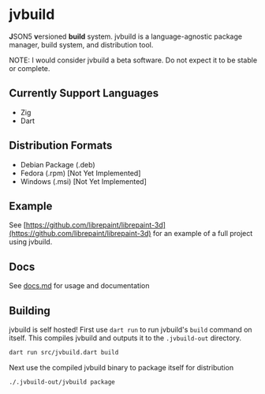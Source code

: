 # jvbuild
**J**SON5 **v**ersioned **build** system. jvbuild is a language-agnostic package manager, build system, and distribution tool.

NOTE: I would consider jvbuild a beta software. Do not expect it to be stable or complete.

## Currently Support Languages
- Zig
- Dart

## Distribution Formats
- Debian Package (.deb)
- Fedora (.rpm) [Not Yet Implemented]
- Windows (.msi) [Not Yet Implemented]

## Example
See [https://github.com/librepaint/librepaint-3d](https://github.com/librepaint/librepaint-3d) for an example of a full project using jvbuild.

## Docs
See [docs.md](https://github.com/vExcess/jvbuild/blob/main/docs.md) for usage and documentation

## Building
jvbuild is self hosted! First use `dart run` to run jvbuild's `build` command on itself. This compiles jvbuild and outputs it to the `.jvbuild-out` directory.
```bash
dart run src/jvbuild.dart build
```
Next use the compiled jvbuild binary to package itself for distribution
```bash
./.jvbuild-out/jvbuild package
```